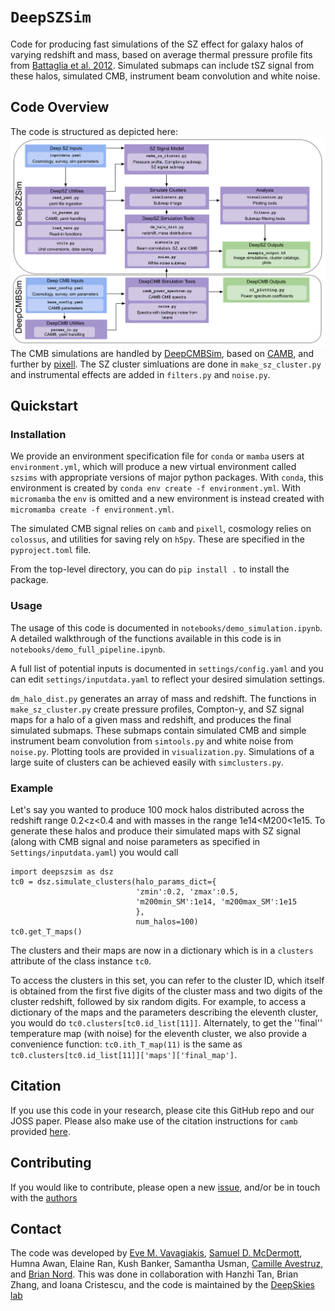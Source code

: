 # `DeepSZSim`

Code for producing fast simulations of the SZ effect for galaxy halos of varying redshift and mass, based on average thermal pressure profile fits from [Battaglia et al. 2012](https://ui.adsabs.harvard.edu/abs/2012ApJ...758...75B/abstract). Simulated submaps can include tSZ signal from these halos, simulated CMB, instrument beam convolution and white noise.

## Code Overview

The code is structured as depicted here: ![DeepSZSim workflow](paper/figures/DeepSZSim_Workflow.png)
The CMB simulations are handled by [DeepCMBSim](https://www.github.com/deepskies/deepcmbsim), based on [CAMB](https://camb.info), and further by [pixell](https://github.com/simonsobs/pixell). The SZ cluster simluations are done in `make_sz_cluster.py` and instrumental effects are added in `filters.py` and `noise.py`.  

## Quickstart

### Installation 

We provide an environment specification file for `conda` or `mamba` users at `environment.yml`, which will produce a new virtual environment called `szsims` with appropriate versions of major python packages. With `conda`, this environment is created by `conda env create -f environment.yml`. With `micromamba` the `env` is omitted and a new environment is instead created with `micromamba create -f environment.yml`.

The simulated CMB signal relies on `camb` and `pixell`, cosmology relies on `colossus`, and utilities for saving rely on `h5py`. These are specified in the `pyproject.toml` file.

From the top-level directory, you can do `pip install .` to install the package.

### Usage

The usage of this code is documented in `notebooks/demo_simulation.ipynb`. A detailed walkthrough of the functions available in this code is in `notebooks/demo_full_pipeline.ipynb`.

A full list of potential inputs is documented in `settings/config.yaml` and you can edit `settings/inputdata.yaml` to reflect your desired simulation settings.  

`dm_halo_dist.py` generates an array of mass and redshift. The functions in `make_sz_cluster.py` create pressure profiles, Compton-y, and SZ signal maps for a halo of a given mass and redshift, and produces the final simulated submaps. These submaps contain simulated CMB and simple instrument beam convolution from `simtools.py` and white noise from `noise.py`. Plotting tools are provided in `visualization.py`. Simulations of a large suite of clusters can be achieved easily with `simclusters.py`.

### Example

Let's say you wanted to produce 100 mock halos distributed across the redshift range 0.2<z<0.4 and with masses in the range 1e14<M200<1e15. To generate these halos and produce their simulated maps with SZ signal (along with CMB signal and noise parameters as specified in `Settings/inputdata.yaml`) you would call
```commandline
import deepszsim as dsz
tc0 = dsz.simulate_clusters(halo_params_dict={
                            'zmin':0.2, 'zmax':0.5,
                            'm200min_SM':1e14, 'm200max_SM':1e15
                            },
                            num_halos=100)
tc0.get_T_maps()
```
The clusters and their maps are now in a dictionary which is in a `clusters` attribute of the class instance `tc0`.

To access the clusters in this set, you can refer to the cluster ID, which itself is obtained from the first five digits of the cluster mass and two digits of the cluster redshift, followed by six random digits. For example, to access a dictionary of the maps and the parameters describing the eleventh cluster, you would do `tc0.clusters[tc0.id_list[11]]`. Alternately, to get the ''final'' temperature map (with noise) for the eleventh cluster, we also provide a convenience function: `tc0.ith_T_map(11)` is the same as `tc0.clusters[tc0.id_list[11]]['maps']['final_map']`.

## Citation

If you use this code in your research, please cite this GitHub repo and our JOSS paper. Please also make use of the citation instructions for `camb` provided [here](https://camb.info).

## Contributing

If you would like to contribute, please open a new [issue](https://github.com/deepskies/deepszsim/issues), and/or be in touch with the [authors](#contact)

## Contact

The code was developed by [Eve M. Vavagiakis](http://evevavagiakis.com), [Samuel D. McDermott](https://samueldmcdermott.github.io), Humna Awan, Elaine Ran, Kush Banker, Samantha Usman, [Camille Avestruz](https://sites.google.com/view/camilleavestruz), and [Brian Nord](http://briandnord.com/bio). This was done in collaboration with Hanzhi Tan, Brian Zhang, and Ioana Cristescu, and the code is maintained by the [DeepSkies lab](https://deepskieslab.com) 
